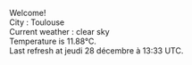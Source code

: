 Welcome! <br />
City : Toulouse <br />
Current weather : clear sky <br />
Temperature is 11.88°C. <br />
Last refresh at jeudi 28 décembre à 13:33 UTC.